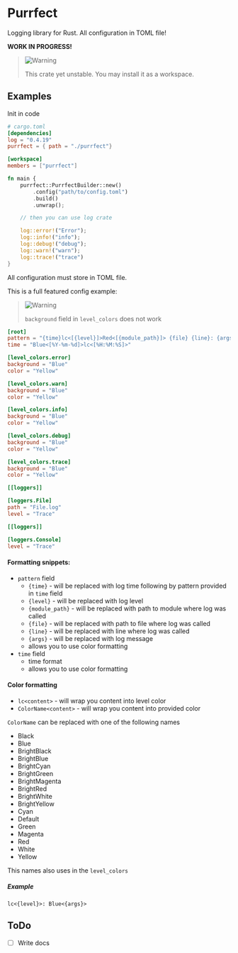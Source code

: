 # Purrfect

Logging library for Rust. All configuration in TOML file!

**WORK IN PROGRESS!**

> <picture>
>   <source media="(prefers-color-scheme: light)" srcset="https://raw.githubusercontent.com/Mqxx/GitHub-Markdown/main/blockquotes/badge/light-theme/warning.svg">
>   <img alt="Warning" src="https://raw.githubusercontent.com/Mqxx/GitHub-Markdown/main/blockquotes/badge/dark-theme/warning.svg">
> </picture><br>
>
> This crate yet unstable. You may install it as a workspace.

## Examples

Init in code
```toml
# cargo.toml
[dependencies]
log = "0.4.19"
purrfect = { path = "./purrfect"}

[workspace]
members = ["purrfect"]
```

```rust
fn main {
    purrfect::PurrfectBuilder::new()
        .config("path/to/config.toml")
        .build()
        .unwrap();

    // then you can use log crate

    log::error!("Error");
    log::info!("info");
    log::debug!("debug");
    log::warn!("warn");
    log::trace!("trace")
}
```

All configuration must store in TOML file.

This is a full featured config example:

> <picture>
>   <source media="(prefers-color-scheme: light)" srcset="https://raw.githubusercontent.com/Mqxx/GitHub-Markdown/main/blockquotes/badge/light-theme/warning.svg">
>   <img alt="Warning" src="https://raw.githubusercontent.com/Mqxx/GitHub-Markdown/main/blockquotes/badge/dark-theme/warning.svg">
> </picture><br>
>
> `background` field in `level_colors` does not work

```toml
[root]
pattern = "{time}lc<[{level}]>Red<[{module_path}]> {file} {line}: {args}"
time = "Blue<[%Y-%m-%d]>lc<[%H:%M:%S]>"

[level_colors.error]
background = "Blue"
color = "Yellow"

[level_colors.warn]
background = "Blue"
color = "Yellow"

[level_colors.info]
background = "Blue"
color = "Yellow"

[level_colors.debug]
background = "Blue"
color = "Yellow"

[level_colors.trace]
background = "Blue"
color = "Yellow"

[[loggers]]

[loggers.File]
path = "File.log"
level = "Trace"

[[loggers]]

[loggers.Console]
level = "Trace"
```

#### Formatting snippets:

- `pattern` field
    * `{time}` - will be replaced with log time following by pattern provided in `time` field
    * `{level}` - will be replaced with log level
    * `{module_path}` - will be replaced with path to module where log was called
    * `{file}` - will be replaced with path to file where log was called
    * `{line}` - will be replaced with line where log was called
    * `{args}` - will be replaced with log message
    * allows you to use color formatting
- `time` field
    * time format
    * allows you to use color formatting

#### Color formatting

- `lc<content>` - will wrap you content into level color
- `ColorName<content>` - will wrap you content into provided color

`ColorName` can be replaced with one of the following names

- Black
- Blue
- BrightBlack
- BrightBlue
- BrightCyan
- BrightGreen
- BrightMagenta
- BrightRed
- BrightWhite
- BrightYellow
- Cyan
- Default
- Green
- Magenta
- Red
- White
- Yellow

This names also uses in the `level_colors`

##### Example

`lc<{level}>: Blue<{args}>`

## ToDo

- [ ] Write docs
